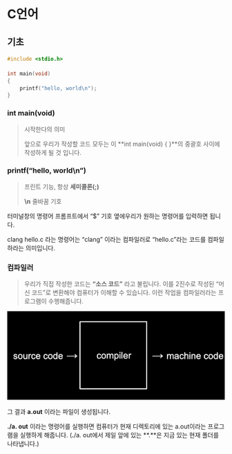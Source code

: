 # C언어

## 기초

```c
#include <stdio.h>

int main(void)
{
    printf("hello, world\n");
}
```

### **int main(void)**

> 시작한다의 의미
>
> 앞으로 우리가 작성할 코드 모두는 이 **int main(void) { }**의 중괄호 사이에 작성하게 될 것 입니다.

### **printf(“hello, world\n”)**

> 프린트 기능, 항상 **세미콜론(;)**
>
> **\n** 줄바꿈 기호

터미널창의 명령어 프롬프트에서 “$” 기호 옆에우리가 원하는 명령어를 입력하면 됩니다.

clang hello.c 라는 명령어는 “clang” 이라는 컴파일러로 “hello.c”라는 코드를 컴파일하라는 의미입니다. 



### **컴파일러**

> 우리가 직접 작성한 코드는 **“소스 코드”** 라고 불립니다. 이를 2진수로 작성된 “머신 코드”로 변환해야 컴퓨터가 이해할 수 있습니다. 이런 작업을 컴파일러라는 프로그램이 수행해줍니다.

![image-20221111200159028](C언어.assets/image-20221111200159028.png)

그 결과 **a.out** 이라는 파일이 생성됩니다.

**./a. out** 이라는 명령어를 실행하면 컴퓨터가 현재 디렉토리에 있는 a.out이라는 프로그램을 실행하게 해줍니다.
(**.**/a. out에서 제일 앞에 있는 **.**은 지금 있는 현재 폴더를 나타냅니다.)

